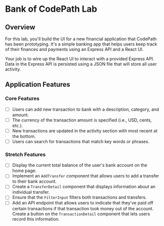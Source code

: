 # Bank of CodePath Lab

## Overview

For this lab, you'll build the UI for a new financial application that CodePath has been prototyping. It's a simple banking app that helps users keep track of their finances and payments using an Express API and a React UI.

Your job is to wire up the React UI to interact with a provided Express API. Data in the Express API is persisted using a JSON file that will store all user activity.

## Application Features

### Core Features

- [ ] Users can add new transaction to bank with a description, category, and amount.
- [ ] The currency of the transaction amount is specified (i.e., USD, cents, etc.).
- [ ] New transactions are updated in the activity section with most recent at the bottom.
- [ ] Users can search for transactions that match key words or phrases.

### Stretch Features

- [ ] Display the current total balance of the user's bank account on the home page.
- [ ] Implement an `AddTransfer` component that allows users to add a transfer to their bank account.
- [ ] Create a `TransferDetail` component that displays information about an individual transfer.
- [ ] Ensure that the `FilterInput` filters both transactions and transfers.
- [ ] Add an API endpoint that allows users to indicate that they've paid off certain transactions if that transaction took money out of the account. Create a button on the `TransactionDetail` component that lets users record this information.
